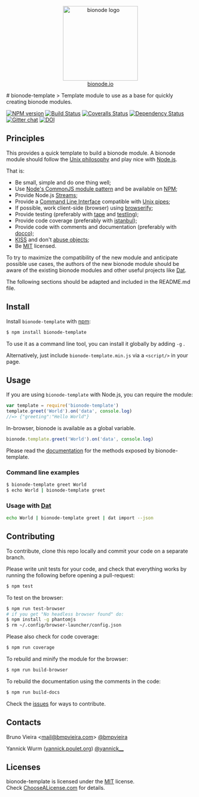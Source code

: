 <p align="center">
  <a href="http://bionode.io">
    <img height="200" width="200" title="bionode" alt="bionode logo" src="https://rawgithub.com/bionode/bionode/master/docs/bionode-logo.min.svg"/>
  </a>
  <br/>
  <a href="http://bionode.io/">bionode.io</a>
</p>
# bionode-template
> Template module to use as a base for quickly creating bionode modules.

[![NPM version][npm-image]][npm-url]
[![Build Status][travis-image]][travis-url]
[![Coveralls Status][coveralls-image]][coveralls-url]
[![Dependency Status][depstat-image]][depstat-url]
[![Gitter chat][gitter-image]][gitter-url]
[![DOI][doi-image]][doi-url]

Principles
----------
This provides a quick template to build a bionode module. A bionode module should follow the [Unix philosophy](http://en.wikipedia.org/wiki/Unix_philosophy) and play nice with [Node.js](http://nodejs.org).

That is:

* Be small, simple and do one thing well;
* Use [Node's CommonJS module pattern](http://nodejs.org/docs/latest/api/modules.html) and be available on [NPM](http://npmjs.org);
* Provide Node.js [Streams](http://nodejs.org/api/stream.html);
* Provide a [Command Line Interface](http://en.wikipedia.org/wiki/Command-line_interface) compatible with [Unix pipes](http://en.wikipedia.org/wiki/Pipeline_%28Unix%29);
* If possible, work client-side (browser) using [browserify](https://github.com/substack/node-browserify);
* Provide testing (preferably with [tape](http://github.com/substack/tape) and [testling](https://ci.testling.com));
* Provide code coverage (preferably with [istanbul](https://github.com/gotwarlost/istanbul));
* Provide code with comments and documentation (preferably with [docco](https://github.com/jashkenas/docco));
* [KISS](http://en.wikipedia.org/wiki/KISS_principle) and don't [abuse objects](http://timruffles.github.io/you-probably-dont-want-an-object);
* Be [MIT](http://choosealicense.com/licenses/mit/) licensed.

To try to maximize the compatibility of the new module and anticipate possible use cases, the authors of the new bionode module should be aware of the existing bionode modules and other useful projects like [Dat](http://github.com/maxogden/dat).

The following sections should be adapted and included in the README.md file.

Install
-------

Install ```bionode-template``` with [npm](//npmjs.org):

```sh
$ npm install bionode-template
```
To use it as a command line tool, you can install it globally by adding ```-g``` .

Alternatively, just include `bionode-template.min.js` via a `<script/>` in your page.

Usage
-----

If you are using ```bionode-template``` with Node.js, you can require the module:

```js
var template = require('bionode-template')
template.greet('World').on('data', console.log)
//=> {"greeting":"Hello World"}
```

In-browser, bionode is available as a global variable.
```js
bionode.template.greet('World').on('data', console.log)
```

Please read the [documentation](http://rawgit.com/bionode/bionode-template/master/docs/bionode-template.html) for the methods exposed by bionode-template.

### Command line examples
```sh
$ bionode-template greet World
$ echo World | bionode-template greet
```

### Usage with [Dat](http://dat-data.com)
```sh
echo World | bionode-template greet | dat import --json
```

Contributing
------------

To contribute, clone this repo locally and commit your code on a separate branch.

Please write unit tests for your code, and check that everything works by running the following before opening a pull-request:

```sh
$ npm test
```

To test on the browser:

```sh
$ npm run test-browser
# if you get "No headless browser found" do:
$ npm install -g phantomjs
$ rm ~/.config/browser-launcher/config.json
```

Please also check for code coverage:

```sh
$ npm run coverage
```

To rebuild and minify the module for the browser:

```sh
$ npm run build-browser
```

To rebuild the documentation using the comments in the code:

```sh
$ npm run build-docs
```
Check the [issues](http://github.com/bionode/bionode-template/issues) for ways to contribute.

Contacts
--------
Bruno Vieira <[mail@bmpvieira.com](mailto:mail@bmpvieira.com)> [@bmpvieira](//twitter.com/bmpvieira)

Yannick Wurm ([yannick.poulet.org](http://yannick.poulet.org)) [@yannick__](//twitter.com/yannick__)

Licenses
--------

bionode-template is licensed under the [MIT](https://raw.github.com/bionode/bionode-template/master/LICENSE) license.  
Check [ChooseALicense.com](http://choosealicense.com/licenses/mit) for details.

[npm-url]: http://npmjs.org/package/bionode-template
[npm-image]: http://img.shields.io/npm/v/bionode-template.svg?style=flat
[travis-url]: http:////travis-ci.org/bionode/bionode-template
[travis-image]: http://img.shields.io/travis/bionode/bionode-template.svg?style=flat
[coveralls-url]: http:////coveralls.io/r/bionode/bionode-template
[coveralls-image]: http://img.shields.io/coveralls/bionode/bionode-template.svg?style=flat
[depstat-url]: http://david-dm.org/bionode/bionode-template
[depstat-image]: http://img.shields.io/david/bionode/bionode-template.svg?style=flat
[gitter-image]: http://img.shields.io/badge/gitter-bionode/bionode--template-brightgreen.svg?style=flat
[gitter-url]: https://gitter.im/bionode/bionode-template
[doi-url]: http://dx.doi.org/10.5281/zenodo.10853
[doi-image]: http://img.shields.io/badge/doi-10.5281/zenodo.10853-blue.svg?style=flat

